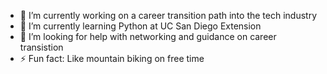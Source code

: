 
- 🔭 I’m currently working on a career transition path into the tech industry
- 🌱 I’m currently learning Python at UC San Diego Extension
- 🤔 I’m looking for help with networking and guidance on career transistion 
- ⚡ Fun fact: Like mountain biking on free time
